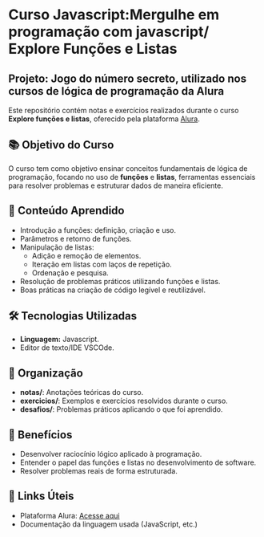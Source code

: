 # Curso Javascript:Mergulhe em programação com javascript/ Explore Funções e Listas
## Projeto: Jogo do número secreto, utilizado nos cursos de lógica de programação da Alura

Este repositório contém notas e exercícios realizados durante o curso **Explore funções e listas**, oferecido pela plataforma [Alura](https://www.alura.com.br/).

## 📚 Objetivo do Curso

O curso tem como objetivo ensinar conceitos fundamentais de lógica de programação, focando no uso de **funções** e **listas**, ferramentas essenciais para resolver problemas e estruturar dados de maneira eficiente.

## 🧠 Conteúdo Aprendido

- Introdução a funções: definição, criação e uso.
- Parâmetros e retorno de funções.
- Manipulação de listas: 
  - Adição e remoção de elementos.
  - Iteração em listas com laços de repetição.
  - Ordenação e pesquisa.
- Resolução de problemas práticos utilizando funções e listas.
- Boas práticas na criação de código legível e reutilizável.

## 🛠️ Tecnologias Utilizadas

- **Linguagem:** Javascript.
- Editor de texto/IDE VSCOde.

## 📂 Organização

- **notas/**: Anotações teóricas do curso.
- **exercicios/**: Exemplos e exercícios resolvidos durante o curso.
- **desafios/**: Problemas práticos aplicando o que foi aprendido.

## 🚀 Benefícios

- Desenvolver raciocínio lógico aplicado à programação.
- Entender o papel das funções e listas no desenvolvimento de software.
- Resolver problemas reais de forma estruturada.

## 🔗 Links Úteis

- Plataforma Alura: [Acesse aqui](https://www.alura.com.br/)
- Documentação da linguagem usada (JavaScript, etc.)
